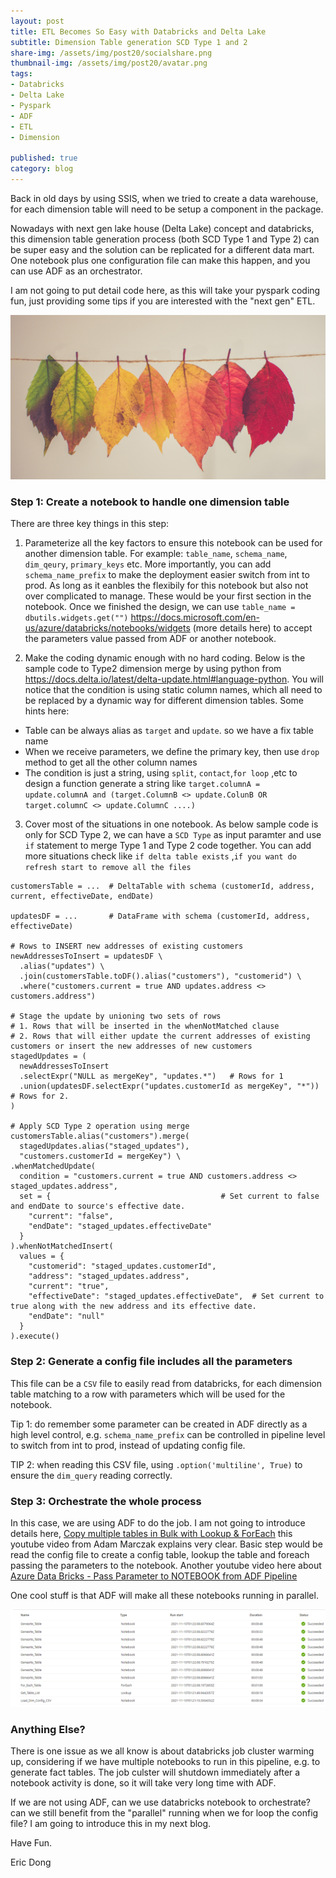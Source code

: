 ```yaml
---
layout: post
title: ETL Becomes So Easy with Databricks and Delta Lake
subtitle: Dimension Table generation SCD Type 1 and 2
share-img: /assets/img/post20/socialshare.png
thumbnail-img: /assets/img/post20/avatar.png
tags:
- Databricks
- Delta Lake
- Pyspark
- ADF
- ETL
- Dimension

published: true
category: blog
---
```


Back in old days by using SSIS, when we tried to create a data warehouse, for each dimension table will need to be setup a component in the package. 

Nowadays with next gen lake house (Delta Lake) concept and databricks, this dimension table generation process (both SCD Type 1 and Type 2) can be super easy and the solution can be replicated for a different data mart. One notebook plus one configuration file can make this happen, and you can use ADF as an orchestrator. 

I am not going to put detail code here, as this will take your pyspark coding fun, just providing some tips if you are interested with the "next gen" ETL.

![socialshare](/assets/img/post20/socialshare.png)

### Step 1: Create a notebook to handle one dimension table

There are three key things in this step: 

1. Parameterize all the key factors to ensure this notebook can be used for another dimension table. For example: `table_name`, `schema_name`, `dim_qeury`, `primary_keys` etc. More importantly, you can add `schema_name_prefix` to make the deployment easier switch from int to prod. As long as it eanbles the flexibily for this notebook but also not over complicated to manage.
These would be your first section in the notebook. Once we finished the design, we can use `table_name = dbutils.widgets.get("")` https://docs.microsoft.com/en-us/azure/databricks/notebooks/widgets (more details here) to accept the parameters value passed from ADF or another notebook.

2. Make the coding dynamic enough with no hard coding. Below is the sample code to Type2 dimension merge by using python from https://docs.delta.io/latest/delta-update.html#language-python. You will notice that the condition is using static column names, which all need to be replaced by a dynamic way for different dimension tables. 
Some hints here:
- Table can be always alias as `target` and `update`. so we have a fix table name
- When we receive parameters, we define the primary key, then use `drop` method to get all the other column names
- The condition is just a string, using `split`, `contact`,`for loop` ,etc to design a function generate a string like `target.columnA = update.columnA and (target.ColumnB <> update.ColunB OR target.columnC <> update.ColumnC ....)`

3. Cover most of the situations in one notebook. As below sample code is only for SCD Type 2, we can have a `SCD Type` as input paramter and use `if` statement to merge Type 1 and Type 2 code together.  You can add more situations check like `if delta table exists` ,`if you want do refresh start to remove all the files`

```
customersTable = ...  # DeltaTable with schema (customerId, address, current, effectiveDate, endDate)

updatesDF = ...       # DataFrame with schema (customerId, address, effectiveDate)

# Rows to INSERT new addresses of existing customers
newAddressesToInsert = updatesDF \
  .alias("updates") \
  .join(customersTable.toDF().alias("customers"), "customerid") \
  .where("customers.current = true AND updates.address <> customers.address")

# Stage the update by unioning two sets of rows
# 1. Rows that will be inserted in the whenNotMatched clause
# 2. Rows that will either update the current addresses of existing customers or insert the new addresses of new customers
stagedUpdates = (
  newAddressesToInsert
  .selectExpr("NULL as mergeKey", "updates.*")   # Rows for 1
  .union(updatesDF.selectExpr("updates.customerId as mergeKey", "*"))  # Rows for 2.
)

# Apply SCD Type 2 operation using merge
customersTable.alias("customers").merge(
  stagedUpdates.alias("staged_updates"),
  "customers.customerId = mergeKey") \
.whenMatchedUpdate(
  condition = "customers.current = true AND customers.address <> staged_updates.address",
  set = {                                      # Set current to false and endDate to source's effective date.
    "current": "false",
    "endDate": "staged_updates.effectiveDate"
  }
).whenNotMatchedInsert(
  values = {
    "customerid": "staged_updates.customerId",
    "address": "staged_updates.address",
    "current": "true",
    "effectiveDate": "staged_updates.effectiveDate",  # Set current to true along with the new address and its effective date.
    "endDate": "null"
  }
).execute()
```


### Step 2: Generate a config file includes all the parameters

This file can be a `CSV` file to easily read from databricks, for each dimension table matching to a row with parameters which will be used for the notebook. 

Tip 1:  do remember some parameter can be created in ADF directly as a high level control, e.g. `schema_name_prefix` can be controlled in pipeline level to switch from int to prod, instead of updating config file. 

TIP 2:  when reading this CSV file, using `.option('multiline', True)` to ensure the `dim_query` reading correctly.


### Step 3: Orchestrate the whole process

In this case, we are using ADF to do the job. I am not going to introduce details here, [Copy multiple tables in Bulk with Lookup & ForEach](https://www.youtube.com/watch?v=KsO2FHQdILs) this youtube video from Adam Marczak explains very clear. Basic step would be read the config file to create a config table, lookup the table and foreach passing the parameters to the notebook. Another youtube video here about [Azure Data Bricks - Pass Parameter to NOTEBOOK from ADF Pipeline](https://www.youtube.com/watch?v=quPsLwDjTds)

One cool stuff is that ADF will make all these notebooks running in parallel.

![adf](/assets/img/post20/dummy1.png)

### Anything Else?

There is one issue as we all know is about databricks job cluster warming up, considering if we have multiple notebooks to run in this pipeline, e.g. to generate fact tables. The job culster will shutdown immediately after a notebook activity is done, so it will take very long time with ADF. 

If we are not using ADF, can we use databricks notebook to orchestrate? can we still benefit from the "parallel" running when we for loop the config file? I am going to introduce this in my next blog.


Have Fun.

Eric Dong  

